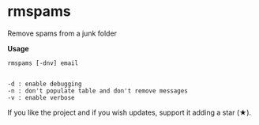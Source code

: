 <html>
<head>
<h1>rmspams</h1>
<p>Remove spams from a junk folder</p>
</head>
<body>
<b>Usage</b>
<pre><code>rmspams [-dnv] email
<br>
-d : enable debugging
-n : don't populate table and don't remove messages
-v : enable verbose</code></pre>
</body>
<footer>
If you like the project and if you wish updates, support it adding a star (★).
</footer>
</html>
